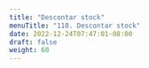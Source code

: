 ```yaml
---
title: "Descontar stock"
menuTitle: "118. Descontar stock"
date: 2022-12-24T07:47:01-08:00
draft: false
weight: 60
---
```

